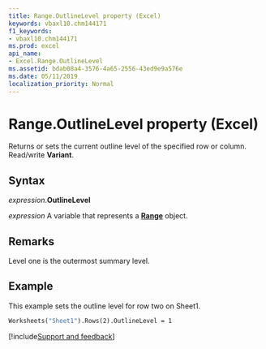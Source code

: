 ```yaml
---
title: Range.OutlineLevel property (Excel)
keywords: vbaxl10.chm144171
f1_keywords:
- vbaxl10.chm144171
ms.prod: excel
api_name:
- Excel.Range.OutlineLevel
ms.assetid: bdab08a4-3576-4a65-2556-43ed9e9a576e
ms.date: 05/11/2019
localization_priority: Normal
---
```



# Range.OutlineLevel property (Excel)

Returns or sets the current outline level of the specified row or column. Read/write **Variant**.


## Syntax

_expression_.**OutlineLevel**

_expression_ A variable that represents a **[Range](excel.range(object).md)** object.


## Remarks

Level one is the outermost summary level.


## Example

This example sets the outline level for row two on Sheet1.

```vb
Worksheets("Sheet1").Rows(2).OutlineLevel = 1
```



[!include[Support and feedback](~/includes/feedback-boilerplate.md)]
